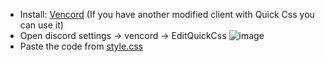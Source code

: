 * Install: [Vencord](https://vencord.dev/download/) (If you have another modified client with Quick Css you can use it)
* Open discord settings -> vencord -> EditQuickCss
![image](https://github.com/user-attachments/assets/5f06c911-4745-48c8-9424-5aa40a46f288)
* Paste the code from [style.css](style.css)
